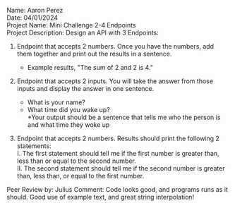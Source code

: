 Name: Aaron Perez <br>
Date: 04/01/2024 <br>
Project Name: Mini Challenge 2-4 Endpoints <br>
Project Description: Design an API with 3 Endpoints: <br> 
  
1. Endpoint that accepts 2 numbers.  Once you have the numbers, add them together and print out the results in a sentence. <br> 
     - Example results, "The sum of 2 and 2 is 4." <br> 

2. Endpoint that accepts 2 inputs. You will take the answer from those inputs and display the answer in one sentence. <br> 
     - What is your name?  <br> 
     - What time did you wake up? <br> 
     *Your output should be a sentence that tells me who the person is and what time they woke up <br> 

3. Endpoint that accepts 2 numbers. Results should print the following 2 statements: <br> 
     I. The first statement should tell me if the first number is greater than, less than or equal to the second number.  <br> 
     II. The second statement should tell me if the second number is greater than, less than, or equal to the first number.  <br>
   

Peer Review by: Julius
Comment: Code looks good, and programs runs as it should. Good use of example text, and great string interpolation! 
